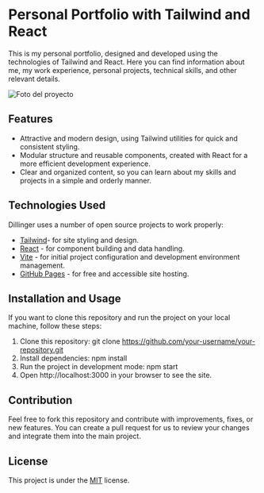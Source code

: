 # Personal Portfolio with Tailwind and React

This is my personal portfolio, designed and developed using the technologies of Tailwind and React. Here you can find information about me, my work experience, personal projects, technical skills, and other relevant details.

<img src="" alt="Foto del proyecto">

## Features

- Attractive and modern design, using Tailwind utilities for quick and consistent styling.
- Modular structure and reusable components, created with React for a more efficient development experience.
- Clear and organized content, so you can learn about my skills and projects in a simple and orderly manner.

## Technologies Used

Dillinger uses a number of open source projects to work properly:

- [Tailwind](https://tailwindcss.com/)- for site styling and design.
- [React](https://react.dev/) - for component building and data handling.
- [Vite](https://vitejs.dev/) - for initial project configuration and development environment management.
- [GitHub Pages](https://colorathe.github.io/portfolio-react-last/) - for free and accessible site hosting.

## Installation and Usage

If you want to clone this repository and run the project on your local machine, follow these steps:

1. Clone this repository: git clone https://github.com/your-username/your-repository.git
2. Install dependencies: npm install
3. Run the project in development mode: npm start
4. Open http://localhost:3000 in your browser to see the site.

## Contribution

Feel free to fork this repository and contribute with improvements, fixes, or new features. You can create a pull request for us to review your changes and integrate them into the main project.

## License

This project is under the [MIT](https://opensource.org/license/mit/) license.
